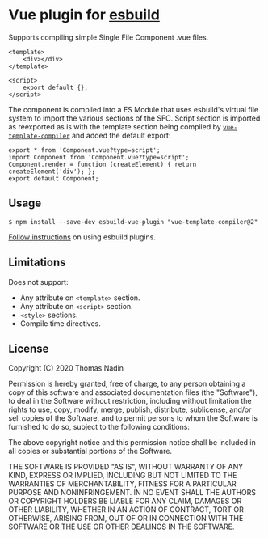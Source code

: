 # Vue plugin for [esbuild](https://esbuild.github.io/)

Supports compiling simple Single File Component .vue files.

```
<template>
	<div></div>
</template>

<script>
	export default {};
</script>
```

The component is compiled into a ES Module that uses esbuild's virtual file system to import the various sections of the SFC. Script section is imported as reexported as is with the template section being compiled by [`vue-template-compiler`](https://www.npmjs.com/package/vue-template-compiler) and added the default export:

```
export * from 'Component.vue?type=script';
import Component from 'Component.vue?type=script';
Component.render = function (createElement) { return createElement('div'); };
export default Component;
```

## Usage

```
$ npm install --save-dev esbuild-vue-plugin "vue-template-compiler@2"
```

[Follow instructions](https://esbuild.github.io/plugins/#using-plugins) on using esbuild plugins.

## Limitations

Does not support:

 - Any attribute on `<template>` section.
 - Any attribute on `<script>` section.
 - `<style>` sections.
 - Compile time directives.

## License

Copyright (C) 2020 Thomas Nadin

Permission is hereby granted, free of charge, to any person obtaining a copy of this software and associated documentation files (the "Software"), to deal in the Software without restriction, including without limitation the rights to use, copy, modify, merge, publish, distribute, sublicense, and/or sell copies of the Software, and to permit persons to whom the Software is furnished to do so, subject to the following conditions:

The above copyright notice and this permission notice shall be included in all copies or substantial portions of the Software.

THE SOFTWARE IS PROVIDED "AS IS", WITHOUT WARRANTY OF ANY KIND, EXPRESS OR IMPLIED, INCLUDING BUT NOT LIMITED TO THE WARRANTIES OF MERCHANTABILITY, FITNESS FOR A PARTICULAR PURPOSE AND NONINFRINGEMENT. IN NO EVENT SHALL THE AUTHORS OR COPYRIGHT HOLDERS BE LIABLE FOR ANY CLAIM, DAMAGES OR OTHER LIABILITY, WHETHER IN AN ACTION OF CONTRACT, TORT OR OTHERWISE, ARISING FROM, OUT OF OR IN CONNECTION WITH THE SOFTWARE OR THE USE OR OTHER DEALINGS IN THE SOFTWARE.
